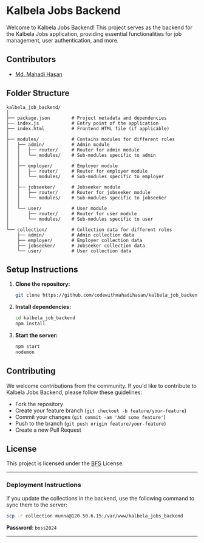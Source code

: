 

# Kalbela Jobs Backend

Welcome to Kalbela Jobs Backend! This project serves as the backend for the Kalbela Jobs application, providing essential functionalities for job management, user authentication, and more.

## Contributors

- [Md. Mahadi Hasan](https://github.com/codewithmahadihasan)


## Folder Structure

```
kalbela_job_backend/
│
├── package.json        # Project metadata and dependencies
├── index.js            # Entry point of the application
├── index.html          # Frontend HTML file (if applicable)
│
├── modules/            # Contains modules for different roles
│   ├── admin/          # Admin module
│   │   ├── router/     # Router for admin module
│   │   └── modules/    # Sub-modules specific to admin
│   │
│   ├── employer/       # Employer module
│   │   ├── router/     # Router for employer module
│   │   └── modules/    # Sub-modules specific to employer
│   │
│   ├── jobseeker/      # Jobseeker module
│   │   ├── router/     # Router for jobseeker module
│   │   └── modules/    # Sub-modules specific to jobseeker
│   │
│   └── user/           # User module
│       ├── router/     # Router for user module
│       └── modules/    # Sub-modules specific to user
│
└── collection/         # Collection data for different roles
    ├── admin/          # Admin collection data
    ├── employer/       # Employer collection data
    ├── jobseeker/      # Jobseeker collection data
    └── user/           # User collection data
```

## Setup Instructions

1. **Clone the repository:**

   ```bash
   git clone https://github.com/codewithmahadihasan/kalbela_job_backend.git
   ```

2. **Install dependencies:**

   ```bash
   cd kalbela_job_backend
   npm install
   ```

3. **Start the server:**

   ```bash
   npm start
   nodemon
   ```

## Contributing

We welcome contributions from the community. If you'd like to contribute to Kalbela Jobs Backend, please follow these guidelines:

- Fork the repository
- Create your feature branch (`git checkout -b feature/your-feature`)
- Commit your changes (`git commit -am 'Add some feature'`)
- Push to the branch (`git push origin feature/your-feature`)
- Create a new Pull Request

## License

This project is licensed under the [BFS](https://www.brightfuturesoft.com/) License.

---

### Deployment Instructions

If you update the collections in the backend, use the following command to sync them to the server:

```bash
scp -r collection munna@120.50.6.15:/var/www/kalbela_jobs_backend
```

**Password**: `boss2024`

---
